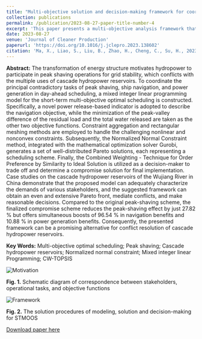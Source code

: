```yaml
---
title: "Multi-objective solution and decision-making framework for coordinating the short-term hydropeaking-navigation-production conflict of cascade hydropower reservoirs"
collection: publications
permalink: /publication/2023-08-27-paper-title-number-4
excerpt: 'This paper presents a multi-objective analysis framework that supports decision-making for short-term hydropower operations, with the aim of resolving conflicts between peak shaving, ship navigation, and power generation. The framework is based on operations research and multi-criteria decision-making methods. Specifically, it utilizes Normalized Normal Constraint (NNC) and Mixed Integer Linear Programming (MILP) techniques to optimize the model. Furthermore, it adopts the Technique for Order Preference by Similarity to Ideal Solution (TOPSIS) approach to arrive at a compromise solution. A real-world case study conducted in China validates the efficacy of this framework as a promising alternative for resolving conflicts in hydropower systems.'
date: 2023-08-27
venue: 'Journal of Cleaner Production'
paperurl: 'https://doi.org/10.1016/j.jclepro.2023.138602'
citation: 'Ma, X., Liao, S., Liu, B., Zhao, H., Cheng, C., Su, H., 2023. Multi-objective solution and decision-making framework for coordinating the short-term hydropeaking-navigation-production conflict of cascade hydropower reservoirs. J Clean Prod. 422, 138602.'
---
```

**Abstract:** The transformation of energy structure motivates hydropower to participate in peak shaving operations for grid stability, which conflicts with the multiple uses of cascade hydropower reservoirs. To coordinate the principal contradictory tasks of peak shaving, ship navigation, and power generation in day-ahead scheduling, a mixed integer linear programming model for the short-term multi-objective optimal scheduling is constructed. Specifically, a novel power release-based indicator is adopted to describe the navigation objective, while the minimization of the peak-valley difference of the residual load and the total water released are taken as the other two objective functions. Constraint aggregation and rectangular meshing methods are employed to handle the challenging nonlinear and nonconvex constraints. Subsequently, the Normalized Normal Constraint method, integrated with the mathematical optimization solver Gurobi, generates a set of well-distributed Pareto solutions, each representing a scheduling scheme. Finally, the Combined Weighting - Technique for Order Preference by Similarity to Ideal Solution is utilized as a decision-maker to trade off and determine a compromise solution for final implementation. Case studies on the cascade hydropower reservoirs of the Wujiang River in China demonstrate that the proposed model can adequately characterize the demands of various stakeholders, and the suggested framework can obtain an even and extensive Pareto front, mediate conflicts, and make reasonable decisions. Compared to the original peak-shaving scheme, the finalized compromise scheme reduces the peak-shaving effect by just 27.82 % but offers simultaneous boosts of 96.54 % in navigation benefits and 10.88 % in power generation benefits. Consequently, the presented framework can be a promising alternative for conflict resolution of cascade hydropower reservoirs.

**Key Words:** Multi-objective optimal scheduling; Peak shaving; Cascade hydropower reservoirs; Normalized normal constraint; Mixed integer linear Programming; CW-TOPSIS

![Motivation](http://prelude0324.github.io/academic_pages/images/paper_1_fig_1.svg)

**Fig. 1.** Schematic diagram of correspondence between stakeholders, operational tasks, and objective functions



![Framework](http://prelude0324.github.io/academic_pages/images/paper_1_fig_2.svg)

**Fig. 2.** The solution procedures of modeling, solution and decision-making for STMOOS

[Download paper here](http://prelude0324.github.io/academic_pages/files/paper1.pdf)

